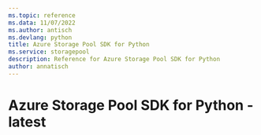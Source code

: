 ```yaml
---
ms.topic: reference
ms.data: 11/07/2022
ms.author: antisch
ms.devlang: python
title: Azure Storage Pool SDK for Python
ms.service: storagepool
description: Reference for Azure Storage Pool SDK for Python
author: annatisch
---
```

# Azure Storage Pool SDK for Python - latest